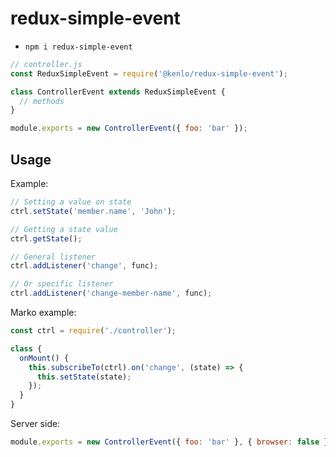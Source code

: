 # redux-simple-event

- `npm i redux-simple-event`

```javascript
// controller.js
const ReduxSimpleEvent = require('@kenlo/redux-simple-event');

class ControllerEvent extends ReduxSimpleEvent {
  // methods
}

module.exports = new ControllerEvent({ foo: 'bar' });
```

## Usage

Example:

```javascript
// Setting a value on state
ctrl.setState('member.name', 'John');

// Getting a state value
ctrl.getState();

// General listener
ctrl.addListener('change', func);

// Or specific listener
ctrl.addListener('change-member-name', func);
```

Marko example:

```javascript
const ctrl = require('./controller');

class {
  onMount() {
    this.subscribeTo(ctrl).on('change', (state) => {
      this.setState(state);
    });
  }
}
```

Server side:

```javascript
module.exports = new ControllerEvent({ foo: 'bar' }, { browser: false });

```
